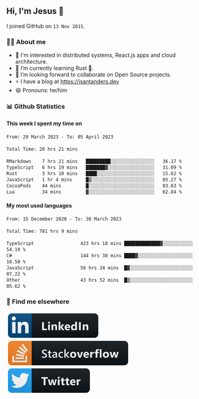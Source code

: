 ## Hi, I'm Jesus 👋

I joined GitHub on `13 Nov 2015`.

<!-- Talking about you -->

### 👨‍💻 About me

- 👦 I'm interested in distributed systems, React.js apps and cloud architecture.
- 🌱 I’m currently learning Rust 🦀.
- 👯 I’m looking forward to collaborate on Open Source projects.
- ⚡️ I have a blog at <https://jsantanders.dev>
- 😄 Pronouns: he/him

### 📊 Github Statistics

#### This week I spent my time on

<!--START_SECTION:weekly-->

```text
From: 29 March 2023 - To: 05 April 2023

Total Time: 20 hrs 21 mins

RMarkdown    7 hrs 21 mins   █████████░░░░░░░░░░░░░░░░   36.17 %
TypeScript   6 hrs 19 mins   ███████▓░░░░░░░░░░░░░░░░░   31.09 %
Rust         3 hrs 10 mins   ████░░░░░░░░░░░░░░░░░░░░░   15.62 %
JavaScript   1 hr 4 mins     █▒░░░░░░░░░░░░░░░░░░░░░░░   05.27 %
CocoaPods    44 mins         █░░░░░░░░░░░░░░░░░░░░░░░░   03.63 %
Lua          34 mins         ▓░░░░░░░░░░░░░░░░░░░░░░░░   02.84 %
```

<!--END_SECTION:weekly-->

#### My most used languages

<!--START_SECTION:alltime-->

```text
From: 15 December 2020 - To: 30 March 2023

Total Time: 781 hrs 9 mins

TypeScript                 423 hrs 18 mins █████████████▓░░░░░░░░░░░   54.19 %
C#                         144 hrs 30 mins ████▓░░░░░░░░░░░░░░░░░░░░   18.50 %
JavaScript                 56 hrs 24 mins  █▓░░░░░░░░░░░░░░░░░░░░░░░   07.22 %
Other                      43 hrs 52 mins  █▒░░░░░░░░░░░░░░░░░░░░░░░   05.62 %
```

<!--END_SECTION:alltime-->

### 📢 Find me elsewhere

<p>
  <a target="_blank" href="https://linkedin.com/in/jsantanders">
    <img src="https://github.com/jsantanders/jsantanders/blob/master/img/linkedin.svg" alt="LinkedIn" style="vertical-align:top; margin:4px">
  </a>
  
  <a target="_blank" href="https://stackoverflow.com/users/7318331/jesus-santander">
    <img src="https://github.com/jsantanders/jsantanders/blob/master/img/stackoverflow.svg" alt="StackOverflow" style="vertical-align:top; margin:4px">
  </a>
  
  <a target="_blank" href="http://twitter.com/jsantanders">
    <img src="https://github.com/jsantanders/jsantanders/blob/master/img/twitter.svg" alt="Twitter" style="vertical-align:top; margin:4px">
  </a>
</p>
